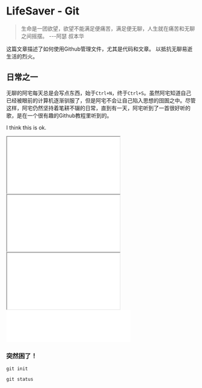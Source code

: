 # LifeSaver - Git

> 生命是一团欲望，欲望不能满足便痛苦，满足便无聊，人生就在痛苦和无聊之间摇摆。	---阿瑟 叔本华

这篇文章描述了如何使用Github管理文件，尤其是代码和文章。
以抵抗无聊易逝生活的烈火。

## 日常之一

无聊的阿宅每天总是会写点东西，始于```Ctrl+N```，终于```Ctrl+S```。虽然阿宅知道自己已经被眼前的计算机逐渐驯服了，但是阿宅不会让自己陷入思想的囹圄之中。尽管这样，阿宅仍然坚持着笔耕不辍的日常，直到有一天，阿宅听到了一首很好听的歌，是在一个很有趣的Github教程里听到的。

<p>I think this is ok.</p>
<iframe src="empty"></iframe>
<iframe src="empty"> </iframe>
<iframe src="empty">XXXXXX</iframe>

<iframe frameborder="no" border="0" marginwidth="0" marginheight="0" width=330 height=86 src="//music.163.com/outchain/player?type=2&amp;id=32451501&amp;auto=0&amp;height=66"> </iframe>

### 突然困了！

```
git init
```

```
git status
```


